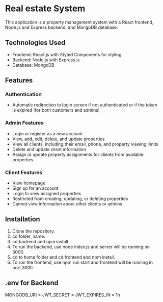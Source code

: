 # Real estate System

This application is a property management system with a React frontend, Node.js and Express backend, and MongoDB database.

## Technologies Used

- Frontend: React.js with Styled Components for styling
- Backend: Node.js with Express.js
- Database: MongoDB

## Features

### Authentication
- Automatic redirection to login screen if not authenticated or if the token is expired (for both customers and admins)

### Admin Features
- Login or register as a new account
- View, add, edit, delete, and update properties
- View all clients, including their email, phone, and property viewing limits
- Delete and update client information
- Assign or update property assignments for clients from available properties

### Client Features
- View homepage
- Sign up for an account
- Login to view assigned properties
- Restricted from creating, updating, or deleting properties
- Cannot view information about other clients or admins

## Installation

1. Clone the repository.
2. cd folder_name.
3. cd backend and npm install.
4. To run the backend, use node index.js and server will be running on 5000.
5. cd to home folder and cd frontend and npm install.
6. To run the frontend, use npm run start and frontend will be running in port 3000.

## .env for Backend
MONGODB_URI = <Your Database>
JWT_SECRET = <Your Secret>
JWT_EXPIRES_IN = 1h

